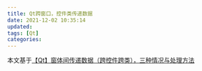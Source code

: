```yaml
---
title: Qt跨窗口，控件类传递数据
date: 2021-12-02 10:35:14
updated:
tags: [Qt]
categories:
---
```


本文基于[【Qt】窗体间传递数据（跨控件跨类），三种情况与处理方法](https://blog.csdn.net/shihoongbo/article/details/48681979)